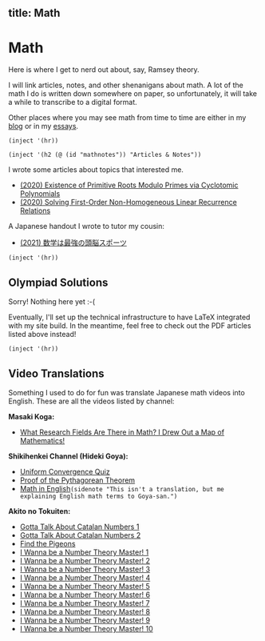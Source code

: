 title: Math
---

# Math

Here is where I get to nerd out about, say, Ramsey theory.

I will link articles, notes, and other shenanigans about math. A lot of the
math I do is written down somewhere on paper, so unfortunately, it will take a
while to transcribe to a digital format.

Other places where you may see math from time to time are either in my
[blog](/prose/blog) or in my [essays](/prose/essay).

`(inject '(hr))`

`(inject '(h2 (@ (id "mathnotes")) "Articles & Notes"))`

I wrote some articles about topics that interested me.

- [(2020) Existence of Primitive Roots Modulo Primes via Cyclotomic Polynomials](/assets/pdf/math/primitiveroots.pdf)
- [(2020) Solving First-Order Non-Homogeneous Linear Recurrence Relations](/assets/pdf/math/recurrencelinear.pdf)

A Japanese handout I wrote to tutor my cousin:

- [(2021) 数学は最強の頭脳スポーツ](/assets/pdf/math/zunou.pdf)

`(inject '(hr))`

## Olympiad Solutions

Sorry! Nothing here yet :-(

Eventually, I'll set up the technical infrastructure to have LaTeX integrated
with my site build. In the meantime, feel free to check out the PDF articles
listed above instead!

`(inject '(hr))`

## Video Translations

Something I used to do for fun was translate Japanese math videos into
English. These are all the videos listed by channel:

**Masaki Koga:**
- [What Research Fields Are There in Math? I Drew Out a Map of Mathematics!](https://yewtu.be/watch?v=fK_JGVti5y8)

**Shikihenkei Channel (Hideki Goya):**
- [Uniform Convergence Quiz](https://yewtu.be/watch?v=GiyGHjFV5DM)
- [Proof of the Pythagorean Theorem](https://yewtu.be/watch?v=eOTulYHIrp4)
- [Math in English](https://yewtu.be/watch?v=NPCOS8OWh4M)`(sidenote
  "This isn't a translation, but me explaining English math terms to
  Goya-san.")`

**Akito no Tokuiten:**
- [Gotta Talk About Catalan Numbers 1](https://yewtu.be/watch?v=M1vguNredYs)
- [Gotta Talk About Catalan Numbers 2](https://yewtu.be/watch?v=oBP22EV-Aug)
- [Find the Pigeons](https://yewtu.be/watch?v=9RoG3gEXz-s)
- [I Wanna be a Number Theory Master! 1](https://yewtu.be/watch?v=Z6oF_MWwsD4)
- [I Wanna be a Number Theory Master! 2](https://yewtu.be/watch?v=wvwKJcF_4y4)
- [I Wanna be a Number Theory Master! 3](https://yewtu.be/watch?v=mFWjKsl67Wo)
- [I Wanna be a Number Theory Master! 4](https://yewtu.be/watch?v=2THE3AwqrLU)
- [I Wanna be a Number Theory Master! 5](https://yewtu.be/watch?v=ZAaeW03jZcg)
- [I Wanna be a Number Theory Master! 6](https://yewtu.be/watch?v=wrPsgeJxZ2o)
- [I Wanna be a Number Theory Master! 7](https://yewtu.be/watch?v=gAgfLGKLR8U)
- [I Wanna be a Number Theory Master! 8](https://yewtu.be/watch?v=Relem3z_Yo0)
- [I Wanna be a Number Theory Master! 9](https://yewtu.be/watch?v=nen7p0F2NR8)
- [I Wanna be a Number Theory Master! 10](https://yewtu.be/watch?v=iuJmkDbs0j8)

